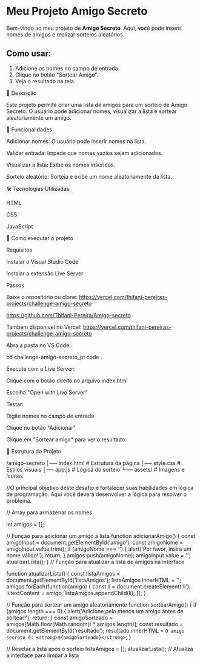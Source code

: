 # Meu Projeto Amigo Secreto

Bem-vindo ao meu projeto de **Amigo Secreto**. 
Aqui, você pode inserir nomes de amigos e realizar sorteios aleatórios.

## Como usar:
1. Adicione os nomes no campo de entrada.
2. Clique no botão "Sortear Amigo".
3. Veja o resultado na tela.


📌 Descrição

Este projeto permite criar uma lista de amigos para um sorteio de Amigo Secreto. O usuário pode adicionar nomes, visualizar a lista e sortear aleatoriamente um amigo.

🎯 Funcionalidades

Adicionar nomes: O usuário pode inserir nomes na lista.

Validar entrada: Impede que nomes vazios sejam adicionados.

Visualizar a lista: Exibe os nomes inseridos.

Sorteio aleatório: Sorteia e exibe um nome aleatoriamente da lista.

🛠️ Tecnologias Utilizadas

HTML

CSS

JavaScript

🚀 Como executar o projeto

Requisitos

Instalar o Visual Studio Code

Instalar a extensão Live Server

Passos

Baixe o repositório ou clone:
https://vercel.com/thifani-pereiras-projects/challenge-amigo-secreto

https://github.com/Thifani-Pereira/Amigo-secreto

Tambem disponivel no Vercel:
https://vercel.com/thifani-pereiras-projects/challenge-amigo-secreto

Abra a pasta no VS Code:

cd challenge-amigo-secreto_pt
code .

Execute com o Live Server:

Clique com o botão direito no arquivo index.html

Escolha "Open with Live Server"

Testar:

Digite nomes no campo de entrada

Clique no botão "Adicionar"

Clique em "Sortear amigo" para ver o resultado

📁 Estrutura do Projeto

/amigo-secreto
│── index.html       # Estrutura da página
│── style.css        # Estilos visuais
│── app.js          # Lógica do sorteio
└── assets/         # Imagens e ícones

//O principal objetivo deste desafio é fortalecer suas habilidades em lógica de programação. Aqui você deverá desenvolver a lógica para resolver o problema.

// Array para armazenar os nomes

let amigos = [];

// Função para adicionar um amigo à lista
function adicionarAmigo() {
    const amigoInput = document.getElementById('amigo');
    const amigoNome = amigoInput.value.trim();
    if (amigoNome === '') {
        alert('Por favor, insira um nome válido!');
        return;
    }
    amigos.push(amigoNome);
    amigoInput.value = '';
    atualizarLista();
}
// Função para atualizar a lista de amigos na interface

function atualizarLista() {
    const listaAmigos = document.getElementById('listaAmigos');
    listaAmigos.innerHTML = '';
    amigos.forEach(function(amigo) {
        const li = document.createElement('li');
        li.textContent = amigo;
        listaAmigos.appendChild(li);
    });
}

// Função para sortear um amigo aleatoriamente
function sortearAmigo() {
    if (amigos.length === 0) {
        alert('Adicione pelo menos um amigo antes de sortear!');
        return;
    }
    const amigoSorteado = amigos[Math.floor(Math.random() * amigos.length)];
    const resultado = document.getElementById('resultado');
    resultado.innerHTML = `O amigo secreto é: <strong>${amigoSorteado}</strong>`;
}

// Resetar a lista após o sorteio
    listaAmigos = [];
    atualizarLista(); // Atualiza a interface para limpar a lista
